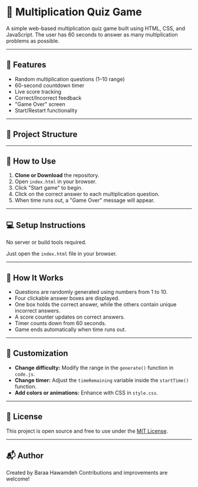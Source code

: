 # 🧮 Multiplication Quiz Game

A simple web-based multiplication quiz game built using HTML, CSS, and JavaScript. The user has 60 seconds to answer as many multiplication problems as possible.

---

## 🚀 Features

- Random multiplication questions (1–10 range)
- 60-second countdown timer
- Live score tracking
- Correct/Incorrect feedback
- "Game Over" screen
- Start/Restart functionality

---

## 📁 Project Structure

---

## 🧩 How to Use

1. **Clone or Download** the repository.
2. Open `index.html` in your browser.
3. Click "Start game" to begin.
4. Click on the correct answer to each multiplication question.
5. When time runs out, a "Game Over" message will appear.

---

## 💻 Setup Instructions

No server or build tools required.

Just open the `index.html` file in your browser.

---

## 🎯 How It Works

- Questions are randomly generated using numbers from 1 to 10.
- Four clickable answer boxes are displayed.
- One box holds the correct answer, while the others contain unique incorrect answers.
- A score counter updates on correct answers.
- Timer counts down from 60 seconds.
- Game ends automatically when time runs out.

---

## 🔧 Customization

- **Change difficulty:** Modify the range in the `generate()` function in `code.js`.
- **Change timer:** Adjust the `timeRemaining` variable inside the `startTime()` function.
- **Add colors or animations:** Enhance with CSS in `style.css`.

---

## 📄 License

This project is open source and free to use under the [MIT License](https://opensource.org/licenses/MIT).

---

## 📬 Author

Created by Baraa Hawamdeh Contributions and improvements are welcome!
